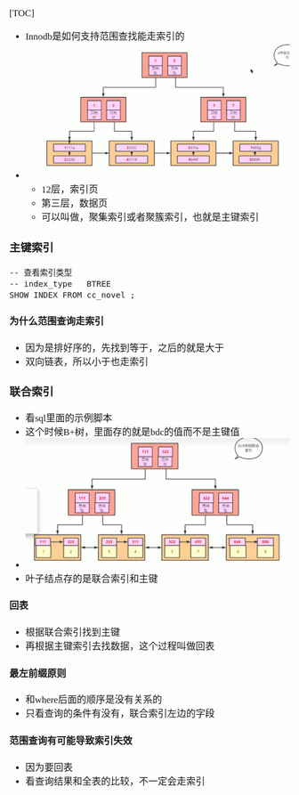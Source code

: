 <span  style="font-family: Simsun,serif; font-size: 17px; ">

[TOC]

- Innodb是如何支持范围查找能走索引的
- ![](./pic/InnoDB索引.png)
    - 12层，索引页
    - 第三层，数据页
    - 可以叫做，聚集索引或者聚簇索引，也就是主键索引

### 主键索引

~~~
-- 查看索引类型
-- index_type   BTREE
SHOW INDEX FROM cc_novel ;
~~~

#### 为什么范围查询走索引

- 因为是排好序的，先找到等于，之后的就是大于
- 双向链表，所以小于也走索引

### 联合索引

- 看sql里面的示例脚本
- 这个时候B+树，里面存的就是bdc的值而不是主键值
- ![](./pic/InnoDB联合索引.png)
- 叶子结点存的是联合索引和主键

#### 回表

- 根据联合索引找到主键
- 再根据主键索引去找数据，这个过程叫做回表

#### 最左前缀原则

- 和where后面的顺序是没有关系的
- 只看查询的条件有没有，联合索引左边的字段

#### 范围查询有可能导致索引失效

- 因为要回表
- 看查询结果和全表的比较，不一定会走索引

</span>